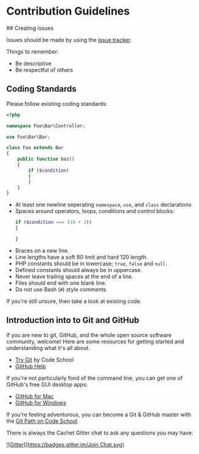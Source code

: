 # Contribution Guidelines

## Creating issues

Issues should be made by using the [issue tracker](https://github.com/cachethq/Cachet/issues).

Things to remember:

- Be descriptive
- Be respectful of others

## Coding Standards

Please follow existing coding standards:

```php
<?php

namespace Foo\Bar\Controller;

use Foo\Bar\Bar;

class Foo extends Bar
{
    public function baz()
    {
        if ($condition)
        {
        }
    }
}

```

- At least one newline seperating `namespace`, `use`, and `class` declarations
- Spaces around operators, loops, conditions and control blocks:
    ```php
    if ($condition === (10 + 2))
    {

    }
    ```
- Braces on a new line.
- Line lengths have a soft 80 limit and hard 120 length.
- PHP constants should be in lowercase; `true`, `false` and `null`.
- Defined constants should always be in uppercase.
- Never leave trailing spaces at the end of a line.
- Files should end with one blank line.
- Do not use Bash (`#`) style comments.

If you're still unsure, then take a look at existing code.

## Introduction into to Git and GitHub

If you are new to git, GitHub, and the whole open source software community, welcome! Here are some resources for getting started and understanding what it's all about.

- [Try Git](https://try.github.io/levels/1/challenges/1) by Code School
- [GitHub Help](https://help.github.com)

If you're not particularly fond of the command line, you can get one of GitHub's free GUI desktop apps:

- [GitHub for Mac](https://github.com/blog/1510-installing-git-from-github-for-mac)
- [GitHub for Windows](https://github.com/blog/1127-github-for-windows)

If you're feeling adventurous, you can become a Git & GitHub master with the [Git Path on Code School](https://www.codeschool.com/paths/git).

There is always the Cachet Gitter chat to ask any questions you may have:

[![Gitter](https://badges.gitter.im/Join Chat.svg)](https://gitter.im/cachethq/Cachet?utm_source=badge&utm_medium=badge&utm_campaign=pr-badge)
